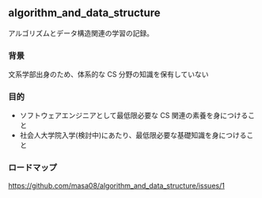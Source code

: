 ## algorithm_and_data_structure

アルゴリズムとデータ構造関連の学習の記録。

### 背景

文系学部出身のため、体系的な CS 分野の知識を保有していない

### 目的

- ソフトウェアエンジニアとして最低限必要な CS 関連の素養を身につけること
- 社会人大学院入学(検討中)にあたり、最低限必要な基礎知識を身につけること

### ロードマップ
https://github.com/masa08/algorithm_and_data_structure/issues/1
